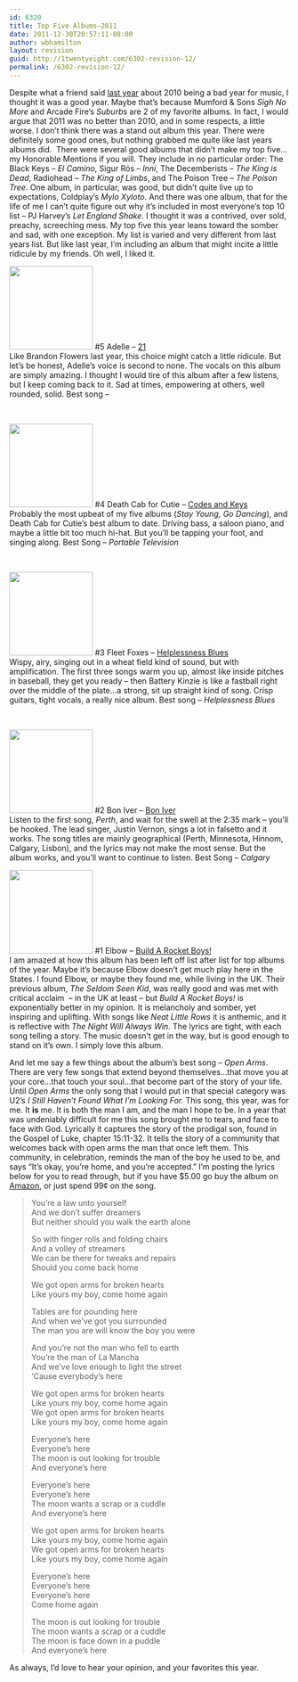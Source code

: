 ```yaml
---
id: 6320
title: Top Five Albums–2011
date: 2011-12-30T20:57:11-08:00
author: wbhamilton
layout: revision
guid: http://1twentyeight.com/6302-revision-12/
permalink: /6302-revision-12/
---
```

Despite what a friend said [last year](http://1twentyeight.com/top-five-albums—2010/) about 2010 being a bad year for music, I thought it was a good year. Maybe that&#8217;s because Mumford & Sons _Sigh No More_ and Arcade Fire&#8217;s _Suburbs_ are 2 of my favorite albums. In fact, I would argue that 2011 was no better than 2010, and in some respects, a little worse. I don&#8217;t think there was a stand out album this year. There were definitely some good ones, but nothing grabbed me quite like last years albums did.  There were several good albums that didn&#8217;t make my top five&#8230;my Honorable Mentions if you will. They include in no particular order: The Black Keys – _El Camino_, Sigur Rós – _Inní_, The Decemberists – _The King is Dead_, Radiohead – _The King of Limbs_, and The Poison Tree – _The Poison Tree_. One album, in particular, was good, but didn&#8217;t quite live up to expectations, Coldplay&#8217;s _Mylo Xyloto_. And there was one album, that for the life of me I can&#8217;t quite figure out why it&#8217;s included in most everyone&#8217;s top 10 list – PJ Harvey&#8217;s _Let England Shake_. I thought it was a contrived, over sold, preachy, screeching mess. My top five this year leans toward the somber and sad, with one exception. My list is varied and very different from last years list. But like last year, I&#8217;m including an album that might incite a little ridicule by my friends. Oh well, I liked it.

<img class="alignright  wp-image-6308" title="21" src="http://1twentyeight.com/wp-content/uploads/2011/12/21.jpg" alt="" width="150" height="150" srcset="http://1twentyeight.com/wp-content/uploads/2011/12/21.jpg 280w, http://1twentyeight.com/wp-content/uploads/2011/12/21-150x150.jpg 150w" sizes="(max-width: 150px) 100vw, 150px" /> #5 Adelle &#8211; [21](http://www.amazon.com/gp/product/B004P4S4NM/ref=as_li_ss_tl?ie=UTF8&tag=1twentyeight-20&linkCode=as2&camp=1789&creative=390957&creativeASIN=B004P4S4NM)  
Like Brandon Flowers last year, this choice might catch a little ridicule. But let&#8217;s be honest, Adelle&#8217;s voice is second to none. The vocals on this album are simply amazing. I thought I would tire of this album after a few listens, but I keep coming back to it. Sad at times, empowering at others, well rounded, solid. Best song –

&nbsp;

<img class="alignright size-thumbnail wp-image-6311" title="DeathCab" src="http://1twentyeight.com/wp-content/uploads/2011/12/DeathCab-150x150.jpg" alt="" width="150" height="150" srcset="http://1twentyeight.com/wp-content/uploads/2011/12/DeathCab-150x150.jpg 150w, http://1twentyeight.com/wp-content/uploads/2011/12/DeathCab.jpg 280w" sizes="(max-width: 150px) 100vw, 150px" /> #4 Death Cab for Cutie – [Codes and Keys](http://www.amazon.com/gp/product/B0052YOXN4/ref=as_li_ss_tl?ie=UTF8&tag=1twentyeight-20&linkCode=as2&camp=1789&creative=390957&creativeASIN=B0052YOXN4)  
Probably the most upbeat of my five albums (_Stay Young, Go Dancing_), and Death Cab for Cutie&#8217;s best album to date. Driving bass, a saloon piano, and maybe a little bit too much hi-hat. But you&#8217;ll be tapping your foot, and singing along. Best Song – _Portable Television_

&nbsp;

<img class="alignright size-thumbnail wp-image-6309" title="FleetFoxes" src="http://1twentyeight.com/wp-content/uploads/2011/12/FleetFoxes-150x150.jpg" alt="" width="150" height="150" srcset="http://1twentyeight.com/wp-content/uploads/2011/12/FleetFoxes-150x150.jpg 150w, http://1twentyeight.com/wp-content/uploads/2011/12/FleetFoxes.jpg 280w" sizes="(max-width: 150px) 100vw, 150px" /> #3 Fleet Foxes &#8211; [Helplessness Blues](http://www.amazon.com/gp/product/B004X0XA82/ref=as_li_ss_tl?ie=UTF8&tag=1twentyeight-20&linkCode=as2&camp=1789&creative=390957&creativeASIN=B004X0XA82)  
Wispy, airy, singing out in a wheat field kind of sound, but with amplification. The first three songs warm you up, almost like inside pitches in baseball, they get you ready – then Battery Kinzie is like a fastball right over the middle of the plate&#8230;a strong, sit up straight kind of song. Crisp guitars, tight vocals, a really nice album. Best song – _Helplessness Blues_

&nbsp;

<img class="alignright size-thumbnail wp-image-6310" title="BonIver" src="http://1twentyeight.com/wp-content/uploads/2011/12/BonIver-150x150.jpg" alt="" width="150" height="150" srcset="http://1twentyeight.com/wp-content/uploads/2011/12/BonIver-150x150.jpg 150w, http://1twentyeight.com/wp-content/uploads/2011/12/BonIver.jpg 280w" sizes="(max-width: 150px) 100vw, 150px" /> #2 Bon Iver &#8211; [Bon Iver](http://www.amazon.com/gp/product/B0054JURZA/ref=as_li_ss_tl?ie=UTF8&tag=1twentyeight-20&linkCode=as2&camp=1789&creative=390957&creativeASIN=B0054JURZA)  
Listen to the first song, _Perth_, and wait for the swell at the 2:35 mark – you&#8217;ll be hooked. The lead singer, Justin Vernon, sings a lot in falsetto and it works. The song titles are mainly geographical (Perth, Minnesota, Hinnom, Calgary, Lisbon), and the lyrics may not make the most sense. But the album works, and you&#8217;ll want to continue to listen. Best Song – _Calgary_

<img class="alignright size-thumbnail wp-image-6312" title="Elbow" src="http://1twentyeight.com/wp-content/uploads/2011/12/Elbow-150x150.jpg" alt="" width="150" height="150" srcset="http://1twentyeight.com/wp-content/uploads/2011/12/Elbow-150x150.jpg 150w, http://1twentyeight.com/wp-content/uploads/2011/12/Elbow.jpg 280w" sizes="(max-width: 150px) 100vw, 150px" /> #1 Elbow &#8211; [Build A Rocket Boys!](http://www.amazon.com/gp/product/B004PVF95Q/ref=as_li_ss_tl?ie=UTF8&tag=1twentyeight-20&linkCode=as2&camp=1789&creative=390957&creativeASIN=B004PVF95Q)  
I am amazed at how this album has been left off list after list for top albums of the year. Maybe it&#8217;s because Elbow doesn&#8217;t get much play here in the States. I found Elbow, or maybe they found me, while living in the UK. Their previous album, _The Seldom Seen Kid_, was really good and was met with critical acclaim  – in the UK at least – but _Build A Rocket Boys!_ is exponentially better in my opinion. It is melancholy and somber, yet inspiring and uplifting. With songs like _Neat Little Rows_ it is anthemic, and it is reflective with _The Night Will Always Win_. The lyrics are tight, with each song telling a story. The music doesn&#8217;t get in the way, but is good enough to stand on it&#8217;s own. I simply love this album.

And let me say a few things about the album&#8217;s best song – _Open Arms_. There are very few songs that extend beyond themselves&#8230;that move you at your core&#8230;that touch your soul&#8230;that become part of the story of your life. Until _Open Arms_ the only song that I would put in that special category was U2&#8217;s _I Still Haven&#8217;t Found What I&#8217;m Looking For._ This song, this year, was for me. It **is** me. It is both the man I am, and the man I hope to be. In a year that was undeniably difficult for me this song brought me to tears, and face to face with God. Lyrically it captures the story of the prodigal son, found in the Gospel of Luke, chapter 15:11-32. It tells the story of a community that welcomes back with open arms the man that once left them. This community, in celebration, reminds the man of the boy he used to be, and says &#8220;It&#8217;s okay, you&#8217;re home, and you&#8217;re accepted.&#8221; I&#8217;m posting the lyrics below for you to read through, but if you have $5.00 go buy the album on [Amazon](http://www.amazon.com/gp/product/B004PVF95Q/ref=as_li_ss_tl?ie=UTF8&tag=1twentyeight-20&linkCode=as2&camp=1789&creative=390957&creativeASIN=B004PVF95Q), or just spend 99¢ on the song.

> You&#8217;re a law unto yourself  
> And we don&#8217;t suffer dreamers  
> But neither should you walk the earth alone
> 
> So with finger rolls and folding chairs  
> And a volley of streamers  
> We can be there for tweaks and repairs  
> Should you come back home
> 
> We got open arms for broken hearts  
> Like yours my boy, come home again
> 
> Tables are for pounding here  
> And when we&#8217;ve got you surrounded  
> The man you are will know the boy you were
> 
> And you&#8217;re not the man who fell to earth  
> You&#8217;re the man of La Mancha  
> And we&#8217;ve love enough to light the street  
> &#8216;Cause everybody&#8217;s here
> 
> We got open arms for broken hearts  
> Like yours my boy, come home again  
> We got open arms for broken hearts  
> Like yours my boy, come home again
> 
> Everyone&#8217;s here  
> Everyone&#8217;s here  
> The moon is out looking for trouble  
> And everyone&#8217;s here
> 
> Everyone&#8217;s here  
> Everyone&#8217;s here  
> The moon wants a scrap or a cuddle  
> And everyone&#8217;s here
> 
> We got open arms for broken hearts  
> Like yours my boy, come home again  
> We got open arms for broken hearts  
> Like yours my boy, come home again
> 
> Everyone&#8217;s here  
> Everyone&#8217;s here  
> Everyone&#8217;s here  
> Come home again
> 
> The moon is out looking for trouble  
> The moon wants a scrap or a cuddle  
> The moon is face down in a puddle  
> And everyone&#8217;s here

As always, I&#8217;d love to hear your opinion, and your favorites this year.
